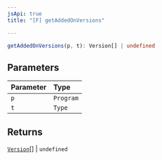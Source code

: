 ```yaml
---
jsApi: true
title: "[F] getAddedOnVersions"

---
```

```ts
getAddedOnVersions(p, t): Version[] | undefined
```

## Parameters

| Parameter | Type |
| :------ | :------ |
| `p` | `Program` |
| `t` | `Type` |

## Returns

[`Version`](../interfaces/Version.md)[] \| `undefined`

